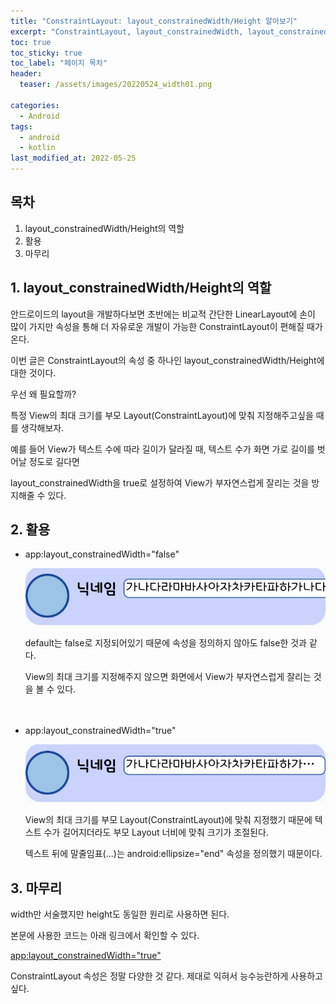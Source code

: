 ```yaml
---
title: "ConstraintLayout: layout_constrainedWidth/Height 알아보기"
excerpt: "ConstraintLayout, layout_constrainedWidth, layout_constrainedHeight"
toc: true
toc_sticky: true
toc_label: "페이지 목차"
header:
  teaser: /assets/images/20220524_width01.png

categories:
  - Android
tags:
  - android
  - kotlin
last_modified_at: 2022-05-25
---
```


## 목차

1. layout_constrainedWidth/Height의 역할
2. 활용
3. 마무리<br>

## 1. layout_constrainedWidth/Height의 역할

안드로이드의 layout을 개발하다보면 초반에는 비교적 간단한 LinearLayout에 손이 많이 가지만 속성을 통해 더 자유로운 개발이 가능한 ConstraintLayout이 편해질 때가 온다.<br>

이번 글은 ConstraintLayout의 속성 중 하나인 layout_constrainedWidth/Height에 대한 것이다.<br>

우선 왜 필요할까?<br>

특정 View의 최대 크기를 부모 Layout(ConstraintLayout)에 맞춰 지정해주고싶을 때를 생각해보자.<br>

예를 들어 View가 텍스트 수에 따라 길이가 달라질 때, 텍스트 수가 화면 가로 길이를 벗어날 정도로 길다면  

layout_constrainedWidth을 true로 설정하여 View가 부자연스럽게 잘리는 것을 방지해줄 수 있다.<br>

## 2. 활용

* app:layout_constrainedWidth="false"

  <img src="/assets/images/20220525_width02.png"><br>

  default는 false로 지정되어있기 때문에 속성을 정의하지 않아도 false한 것과 같다.<br>

  View의 최대 크기를 지정해주지 않으면 화면에서 View가 부자연스럽게 잘리는 것을 볼 수 있다.<br><br><br>

* app:layout_constrainedWidth="true"

  <img src="/assets/images/20220525_width01.png"><br>
  
  View의 최대 크기를 부모 Layout(ConstraintLayout)에 맞춰 지정했기 때문에 텍스트 수가 길어지더라도 부모 Layout 너비에 맞춰 크기가 조절된다.<br>

  텍스트 뒤에 말줄임표(...)는 android:ellipsize="end" 속성을 정의했기 때문이다.<br>

## 3. 마무리

width만 서술했지만 height도 동일한 원리로 사용하면 된다.<br>

본문에 사용한 코드는 아래 링크에서 확인할 수 있다.<br>

[app:layout_constrainedWidth="true"](https://github.com/YeeunLee8245/Holo-AndroidApp/blob/ba5baf738aec8871c8fd64738f3caaf801462def/app/src/main/res/layout/item_chat_list_recycler.xml)<br>

ConstraintLayout 속성은 정말 다양한 것 같다. 제대로 익혀서 능수능란하게 사용하고싶다.<br>

